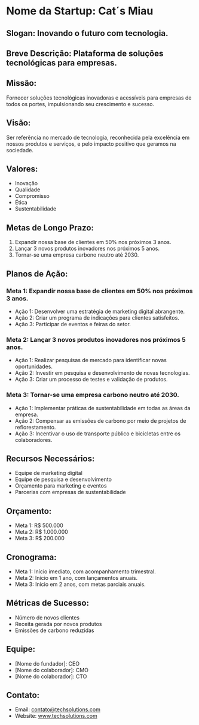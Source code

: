 # Nome da Startup: Cat´s Miau
## Slogan: Inovando o futuro com tecnologia.

## Breve Descrição: Plataforma de soluções tecnológicas para empresas.

## Missão:

Fornecer soluções tecnológicas inovadoras e acessíveis para empresas de todos os portes, impulsionando seu crescimento e sucesso.

## Visão:

Ser referência no mercado de tecnologia, reconhecida pela excelência em nossos produtos e serviços, e pelo impacto positivo que geramos na sociedade.

## Valores:

* Inovação
* Qualidade
* Compromisso
* Ética
* Sustentabilidade

## Metas de Longo Prazo:

1.  Expandir nossa base de clientes em 50% nos próximos 3 anos.
2.  Lançar 3 novos produtos inovadores nos próximos 5 anos.
3.  Tornar-se uma empresa carbono neutro até 2030.

## Planos de Ação:

### Meta 1: Expandir nossa base de clientes em 50% nos próximos 3 anos.

* Ação 1: Desenvolver uma estratégia de marketing digital abrangente.
* Ação 2: Criar um programa de indicações para clientes satisfeitos.
* Ação 3: Participar de eventos e feiras do setor.

### Meta 2: Lançar 3 novos produtos inovadores nos próximos 5 anos.

* Ação 1: Realizar pesquisas de mercado para identificar novas oportunidades.
* Ação 2: Investir em pesquisa e desenvolvimento de novas tecnologias.
* Ação 3: Criar um processo de testes e validação de produtos.

### Meta 3: Tornar-se uma empresa carbono neutro até 2030.

* Ação 1: Implementar práticas de sustentabilidade em todas as áreas da empresa.
* Ação 2: Compensar as emissões de carbono por meio de projetos de reflorestamento.
* Ação 3: Incentivar o uso de transporte público e bicicletas entre os colaboradores.

## Recursos Necessários:

* Equipe de marketing digital
* Equipe de pesquisa e desenvolvimento
* Orçamento para marketing e eventos
* Parcerias com empresas de sustentabilidade

## Orçamento:

* Meta 1: R$ 500.000
* Meta 2: R$ 1.000.000
* Meta 3: R$ 200.000

## Cronograma:

* Meta 1: Início imediato, com acompanhamento trimestral.
* Meta 2: Início em 1 ano, com lançamentos anuais.
* Meta 3: Início em 2 anos, com metas parciais anuais.

## Métricas de Sucesso:

* Número de novos clientes
* Receita gerada por novos produtos
* Emissões de carbono reduzidas

## Equipe:

* \[Nome do fundador]: CEO
* \[Nome do colaborador]: CMO
* \[Nome do colaborador]: CTO

## Contato:

* Email: contato@techsolutions.com
* Website: www.techsolutions.com
